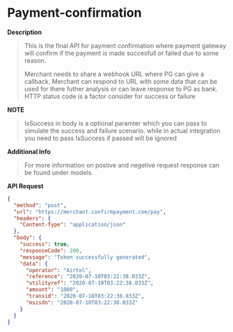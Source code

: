 # Payment-confirmation


**Description**

> This is the final API for payment confirmation where payment gateway will confirm if the payment is made succesfull or failed due to some reason. 
> 
> Merchant needs to share a webhook URL where PG can give a callback. Merchant can respond to URL with some data that can be used for there futher analysis or can leave response to PG as bank. HTTP status code is a factor consider for success or failure
> 

**NOTE**

> IsSuccess in body is a optional paramter which you can pass to simulate the success and failure scenario. while in actual integration you need to pass IsSuccess if passed will be ignored


**Additional Info**

> For more information on postive and negetive request response can be found under models. 


**API Request**

```json http
{
  "method": "post",
  "url": "https://merchant.confirmpayment.com/pay",
  "headers": {
    "Content-Type": "application/json"
  },
  "body": {
    "success": true,
    "responseCode": 200,
    "message": "Token successfully generated",
    "data": {
      "operator": "Airtel",
      "reference": "2020-07-10T03:22:38.033Z",
      "utilityref": "2020-07-10T03:22:38.033Z",
      "amount": "1000",
      "transid": "2020-07-10T03:22:38.033Z",
      "msisdn": "2020-07-10T03:22:38.033Z"
    }
  }
}
```
